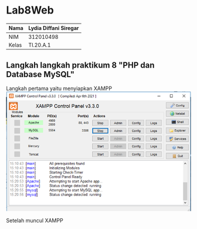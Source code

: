 # Lab8Web
| Nama      | Lydia Diffani Siregar |
| ----------- | ----------- |
| NIM     | 312010498       |
| Kelas   | TI.20.A.1        |

## Langkah langkah praktikum 8 "PHP dan Database MySQL"
Langkah pertama yaitu menyiapkan XAMPP
![foto](foto/foto1.png)

Setelah muncul XAMPP 